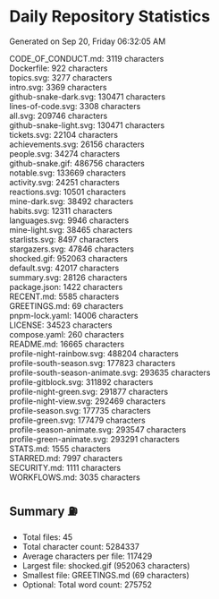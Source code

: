 # Daily Repository Statistics
Generated on Sep 20, Friday 06:32:05 AM  

CODE_OF_CONDUCT.md: 3119 characters  
Dockerfile: 922 characters  
topics.svg: 3277 characters  
intro.svg: 3369 characters  
github-snake-dark.svg: 130471 characters  
lines-of-code.svg: 3308 characters  
all.svg: 209746 characters  
github-snake-light.svg: 130471 characters  
tickets.svg: 22104 characters  
achievements.svg: 26156 characters  
people.svg: 34274 characters  
github-snake.gif: 486756 characters  
notable.svg: 133669 characters  
activity.svg: 24251 characters  
reactions.svg: 10501 characters  
mine-dark.svg: 38492 characters  
habits.svg: 12311 characters  
languages.svg: 9946 characters  
mine-light.svg: 38465 characters  
starlists.svg: 8497 characters  
stargazers.svg: 47846 characters  
shocked.gif: 952063 characters  
default.svg: 42017 characters  
summary.svg: 28126 characters  
package.json: 1422 characters  
RECENT.md: 5585 characters  
GREETINGS.md: 69 characters  
pnpm-lock.yaml: 14006 characters  
LICENSE: 34523 characters  
compose.yaml: 260 characters  
README.md: 16665 characters  
profile-night-rainbow.svg: 488204 characters  
profile-south-season.svg: 177823 characters  
profile-south-season-animate.svg: 293635 characters  
profile-gitblock.svg: 311892 characters  
profile-night-green.svg: 291877 characters  
profile-night-view.svg: 292469 characters  
profile-season.svg: 177735 characters  
profile-green.svg: 177479 characters  
profile-season-animate.svg: 293547 characters  
profile-green-animate.svg: 293291 characters  
STATS.md: 1555 characters  
STARRED.md: 7997 characters  
SECURITY.md: 1111 characters  
WORKFLOWS.md: 3035 characters  

## Summary ⛽  
- Total files: 45  
- Total character count: 5284337  
- Average characters per file: 117429  
- Largest file: shocked.gif (952063 characters)  
- Smallest file: GREETINGS.md (69 characters)  
- Optional: Total word count: 275752  
